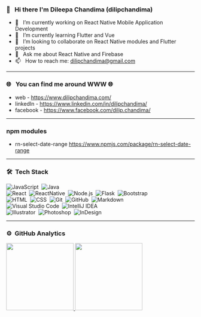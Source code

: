 ### 👋 &nbsp; Hi there I'm Dileepa Chandima (dilipchandima)

- 🔭  &nbsp; I’m currently working on React Native Mobile Application Development
- 🌱  &nbsp; I’m currently learning Flutter and Vue
- 👯  &nbsp; I’m looking to collaborate on React Native modules and Flutter projects
- 💬  &nbsp; Ask me about React Native and Firebase
- 📫  &nbsp; How to reach me: dilipchandima@gmail.com
---
### 🌐 &nbsp; You can find me around WWW 🌐

- web - https://www.dilipchandima.com/
- linkedIn - https://www.linkedin.com/in/dilipchandima/
- facebook - https://www.facebook.com/dilip.chandima/
---
### npm modules

- rn-select-date-range https://www.npmjs.com/package/rn-select-date-range

---
### 🛠 &nbsp;Tech Stack

![JavaScript](https://img.shields.io/badge/-JavaScript-05122A?style=flat&logo=javascript)&nbsp;
![Java](https://img.shields.io/badge/-Java-05122A?style=flat&logo=Java&logoColor=FFA518)&nbsp;\
![React](https://img.shields.io/badge/-React-05122A?style=flat&logo=react)&nbsp;
![ReactNative](https://img.shields.io/badge/-React-05122A?style=flat&logo=react)&nbsp;
![Node.js](https://img.shields.io/badge/-Node.js-05122A?style=flat&logo=node.js)&nbsp;
![Flask](https://img.shields.io/badge/-Flask-05122A?style=flat&logo=flask)&nbsp;
![Bootstrap](https://img.shields.io/badge/-Bootstrap-05122A?style=flat&logo=bootstrap&logoColor=563D7C)\
![HTML](https://img.shields.io/badge/-HTML-05122A?style=flat&logo=HTML5)&nbsp;
![CSS](https://img.shields.io/badge/-CSS-05122A?style=flat&logo=CSS3&logoColor=1572B6)&nbsp;
![Git](https://img.shields.io/badge/-Git-05122A?style=flat&logo=git)&nbsp;
![GitHub](https://img.shields.io/badge/-GitHub-05122A?style=flat&logo=github)&nbsp;
![Markdown](https://img.shields.io/badge/-Markdown-05122A?style=flat&logo=markdown)\
![Visual Studio Code](https://img.shields.io/badge/-Visual%20Studio%20Code-05122A?style=flat&logo=visual-studio-code&logoColor=007ACC)&nbsp;
![IntelliJ IDEA](https://img.shields.io/badge/-RStudio-05122A?style=flat&logo=intellijidea)&nbsp;\
![Illustrator](https://img.shields.io/badge/-Illustrator-05122A?style=flat&logo=adobe-illustrator)&nbsp;
![Photoshop](https://img.shields.io/badge/-Photoshop-05122A?style=flat&logo=adobe-photoshop)&nbsp;
![InDesign](https://img.shields.io/badge/-InDesign-05122A?style=flat&logo=adobe-indesign)

----
### ⚙️ &nbsp;GitHub Analytics

<p>
<a href="https://github.com/dilipchandima">
  <img height="180em" src="https://github-readme-stats-eight-theta.vercel.app/api?username=dilipchandima&show_icons=true&theme=calm&include_all_commits=true&count_private=true"/>
  <img height="180em" src="https://github-readme-stats-eight-theta.vercel.app/api/top-langs/?username=dilipchandima&layout=compact&langs_count=8&theme=calm"/>
</a>
</p>
